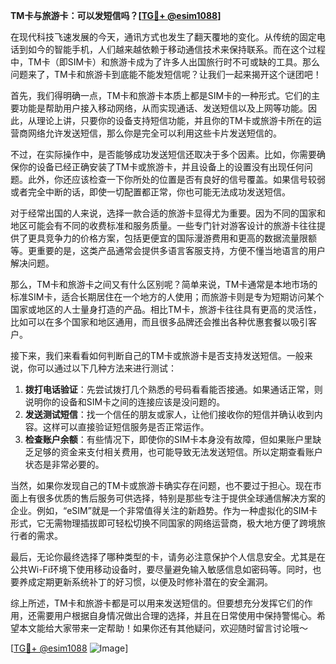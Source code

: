 **TM卡与旅游卡：可以发短信吗？[[TG💪+ @esim1088](https://t.me/s/esim1088)]**

在现代科技飞速发展的今天，通讯方式也发生了翻天覆地的变化。从传统的固定电话到如今的智能手机，人们越来越依赖于移动通信技术来保持联系。而在这个过程中，TM卡（即SIM卡）和旅游卡成为了许多人出国旅行时不可或缺的工具。那么问题来了，TM卡和旅游卡到底能不能发短信呢？让我们一起来揭开这个谜团吧！

首先，我们得明确一点，TM卡和旅游卡本质上都是SIM卡的一种形式。它们的主要功能是帮助用户接入移动网络，从而实现通话、发送短信以及上网等功能。因此，从理论上讲，只要你的设备支持短信功能，并且你的TM卡或旅游卡所在的运营商网络允许发送短信，那么你是完全可以利用这些卡片发送短信的。

不过，在实际操作中，是否能够成功发送短信还取决于多个因素。比如，你需要确保你的设备已经正确安装了TM卡或旅游卡，并且设备上的设置没有出现任何问题。此外，你还应该检查一下你所处的位置是否有良好的信号覆盖。如果信号较弱或者完全中断的话，即使一切配置都正常，你也可能无法成功发送短信。

对于经常出国的人来说，选择一款合适的旅游卡显得尤为重要。因为不同的国家和地区可能会有不同的收费标准和服务质量。一些专门针对游客设计的旅游卡往往提供了更具竞争力的价格方案，包括更便宜的国际漫游费用和更高的数据流量限额等。更重要的是，这类产品通常会提供多语言客服支持，方便不懂当地语言的用户解决问题。

那么，TM卡和旅游卡之间又有什么区别呢？简单来说，TM卡通常是本地市场的标准SIM卡，适合长期居住在一个地方的人使用；而旅游卡则是专为短期访问某个国家或地区的人士量身打造的产品。相比TM卡，旅游卡往往具有更高的灵活性，比如可以在多个国家和地区通用，而且很多品牌还会推出各种优惠套餐以吸引客户。

接下来，我们来看看如何判断自己的TM卡或旅游卡是否支持发送短信。一般来说，你可以通过以下几种方法来进行测试：

1. **拨打电话验证**：先尝试拨打几个熟悉的号码看看能否接通。如果通话正常，则说明你的设备和SIM卡之间的连接应该是没问题的。
2. **发送测试短信**：找一个信任的朋友或家人，让他们接收你的短信并确认收到内容。这样可以直接验证短信服务是否正常运作。
3. **检查账户余额**：有些情况下，即使你的SIM卡本身没有故障，但如果账户里缺乏足够的资金来支付相关费用，也可能导致无法发送短信。所以定期查看账户状态是非常必要的。

当然，如果你发现自己的TM卡或旅游卡确实存在问题，也不要过于担心。现在市面上有很多优质的售后服务可供选择，特别是那些专注于提供全球通信解决方案的企业。例如，“eSIM”就是一个非常值得关注的新趋势。作为一种虚拟化的SIM卡形式，它无需物理插拔即可轻松切换不同国家的网络运营商，极大地方便了跨境旅行者的需求。

最后，无论你最终选择了哪种类型的卡，请务必注意保护个人信息安全。尤其是在公共Wi-Fi环境下使用移动设备时，要尽量避免输入敏感信息如密码等。同时，也要养成定期更新系统补丁的好习惯，以便及时修补潜在的安全漏洞。

综上所述，TM卡和旅游卡都是可以用来发送短信的。但要想充分发挥它们的作用，还需要用户根据自身情况做出合理的选择，并且在日常使用中保持警惕心。希望本文能给大家带来一定帮助！如果你还有其他疑问，欢迎随时留言讨论哦～

[[TG💪+ @esim1088](https://t.me/s/esim1088) ![Image](https://i.postimg.cc/4NQfJmqS/Snipaste-2025-05-13-00-14-12.png)]
